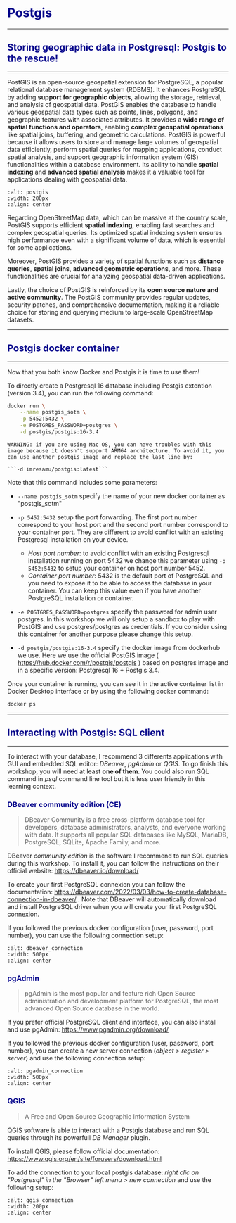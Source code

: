 # <span style="color:darkblue">Postgis<span>

------------
## <span style="color:darkblue">Storing geographic data in Postgresql: Postgis to the rescue!<span>
------------

PostGIS is an open-source geospatial extension for PostgreSQL, a popular relational database management system (RDBMS). 
It enhances PostgreSQL by adding __support for geographic objects__, allowing the storage, retrieval, and analysis of geospatial data. 
PostGIS enables the database to handle various geospatial data types such as points, lines, polygons, and geographic features with associated attributes. It provides a __wide range of spatial functions and operators__, enabling __complex geospatial operations__ like spatial joins, buffering, and geometric calculations. PostGIS is powerful because it allows users to store and manage large volumes of geospatial data efficiently, perform spatial queries for mapping applications, conduct spatial analysis, and support geographic information system (GIS) functionalities within a database environment. Its ability to handle __spatial indexing__ and __advanced spatial analysis__ makes it a valuable tool for applications dealing with geospatial data.

```{image} ./figures/postgis_logo.png
:alt: postgis
:width: 200px
:align: center
```


Regarding OpenStreetMap data, which can be massive at the country scale, PostGIS supports efficient __spatial indexing__, enabling fast searches and complex geospatial queries. Its optimized spatial indexing system ensures high performance even with a significant volume of data, which is essential for some applications.

Moreover, PostGIS provides a variety of spatial functions such as __distance queries__, __spatial joins__, __advanced geometric operations__, and more. These functionalities are crucial for analyzing geospatial data-driven applications.

Lastly, the choice of PostGIS is reinforced by its __open source nature and active community__. The PostGIS community provides regular updates, security patches, and comprehensive documentation, making it a reliable choice for storing and querying medium to large-scale OpenStreetMap datasets.

------------
## <span style="color:darkblue">Postgis docker container<span>
------------

Now that you both know Docker and Postgis it is time to use them!

To directly create a Postgresql 16 database including Postgis extention (version 3.4), you can run the following command:

```bash
docker run \
    --name postgis_sotm \
    -p 5452:5432 \
    -e POSTGRES_PASSWORD=postgres \
    -d postgis/postgis:16-3.4
```

```{warning}
WARNING: if you are using Mac OS, you can have troubles with this image because it doesn't support ARM64 architecture. To avoid it, you can use another postgis image and replace the last line by:

```-d imresamu/postgis:latest```
```


Note that this command includes some parameters:

- ```--name postgis_sotm``` specify the name of your new docker container as "postgis_sotm"

- ```-p 5452:5432``` setup the port forwarding. The first port number correspond to your host port and the second port number correspond to your container port. They are different to avoid conflict with an existing Postgresql installation on your device.

    - _Host port number_: to avoid conflict with an existing Postgresql installation running on port 5432 we change this parameter using ```-p 5452:5432``` to setup your container on host port number 5452.
    - _Container port number_: 5432 is the default port of PostgreSQL and you need to expose it to be able to access the database in your container. You can keep this value even if you have another PostgreSQL installation or container.

- ```-e POSTGRES_PASSWORD=postgres``` specify the password for admin user postgres. In this workshop we will only setup a sandbox to play with PostGIS and use postgres/postgres as credentials. If you consider using this container for another purpose please change this setup.

- ```-d postgis/postgis:16-3.4``` specify the docker image from dockerhub we use. Here we use the official PostGIS image ( https://hub.docker.com/r/postgis/postgis ) based on postgres image and in a specific version: Postgresql 16 + Postgis 3.4.


Once your container is running, you can see it in the active container list in Docker Desktop interface or by using the following docker command:

```bash
docker ps
```


------------
## <span style="color:darkblue">Interacting with Postgis: SQL client<span>
------------


To interact with your database, I recommend 3 differents applications with GUI and embedded SQL editor: _DBeaver_, _pgAdmin_ or _QGIS_. To go finish this workshop, you will need at least __one of them__. You could also run SQL command in _psql_ command line tool but it is less user friendly in this learning context. 

### <span style="color:darkblue">DBeaver community edition (CE)<span>
> DBeaver Community is a free cross-platform database tool for developers, database administrators, analysts, and everyone working with data. It supports all popular SQL databases like MySQL, MariaDB, PostgreSQL, SQLite, Apache Family, and more.

DBeaver _community edition_ is the software I recommend to run SQL queries during this workshop. To install it, you can follow the instructions on their official website:
https://dbeaver.io/download/

To create your first PostgreSQL connexion you can follow the documentation: https://dbeaver.com/2022/03/03/how-to-create-database-connection-in-dbeaver/ . 
Note that DBeaver will automatically download and install PostgreSQL driver when you will create your first PostgreSQL connexion. 

If you followed the previous docker configuration (user, password, port number), you can use the following connection setup:

```{image} ./figures/dbeaver_connection.png
:alt: dbeaver_connection
:width: 500px
:align: center
```




### <span style="color:darkblue">pgAdmin<span>
> pgAdmin is the most popular and feature rich Open Source administration and development platform for PostgreSQL, the most advanced Open Source database in the world. 

If you prefer official PostgreSQL client and interface, you can also install and use pgAdmin: https://www.pgadmin.org/download/



If you followed the previous docker configuration (user, password, port number), you can create a new server connection (_object > register > server_) and use the following connection setup:

```{image} ./figures/pgadmin_connection.png
:alt: pgadmin_connection
:width: 500px
:align: center
```

### <span style="color:darkblue">QGIS<span>

> A Free and Open Source Geographic Information System 

QGIS software is able to interact with a Postgis database and run SQL queries through its powerfull _DB Manager_ plugin. 

To install QGIS, please follow official documentation:
https://www.qgis.org/en/site/forusers/download.html

To add the connection to your local postgis database:
_right clic on "Postgresql" in the "Browser" left menu_ > _new connection_
and use the following setup: 

```{image} ./figures/qgis_connection.png
:alt: qgis_connection
:width: 200px
:align: center
```
